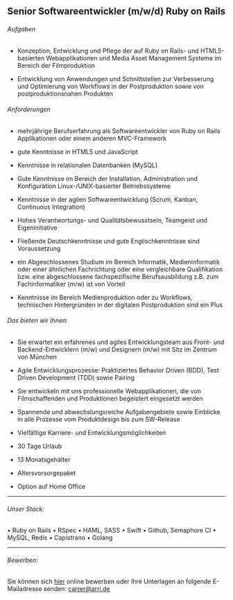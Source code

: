 ## Senior Softwareentwickler (m/w/d) Ruby on Rails

###### Aufgaben
- Konzeption, Entwicklung und Pflege der auf Ruby on Rails- und HTML5-basierten Webapplikationen und Media Asset Management Systeme im Bereich der Filmproduktion

- Entwicklung von Anwendungen und Schnittstellen zur Verbesserung und Optimierung von Workflows in der Postproduktion sowie von postproduktionsnahen Produkten

###### Anforderungen
- mehrjährige Berufserfahrung als Softwareentwickler von Ruby on Rails Applikationen oder einem anderen MVC-Framework

- gute Kenntnisse in HTML5 und JavaScript

- Kenntnisse in relationalen Datenbanken (MySQL)

- Gute Kenntnisse im Bereich der Installation, Administration und Konfiguration Linux-/UNIX-basierter Betriebssysteme

- Kenntnisse in der agilen Softwareentwicklung (Scrum, Kanban, Continuous Integration)

- Hohes Verantwortungs- und Qualitätsbewusstsein, Teamgeist und Eigeninitiative

- Fließende Deutschkenntnisse und gute Englischkenntnisse sind Voraussetzung

- ein Abgeschlossenes Studium im Bereich Informatik, Medieninformatik oder einer ähnlichen Fachrichtung oder eine vergleichbare Qualifikation bzw. eine abgeschlossene fachspezifische Berufsausbildung z.B. zum Fachinformatiker (m/w) ist von Vorteil
- Kenntnisse im Bereich Medienproduktion oder zu Workflows, technischen Hintergründen in der digitalen Postproduktion sind ein Plus



###### Das bieten wir Ihnen:
- Sie erwartet ein erfahrenes und agiles Entwicklungsteam aus Front- und Backend-Entwicklern (m/w) und Designern (m/w) mit Sitz im Zentrum von München

- Agile Entwicklungsprozesse: Praktiziertes Behavior Driven (BDD), Test Driven Development (TDD) sowie Pairing

- Sie entwickeln mit uns professionelle Webapplikationen, die von Filmschaffenden und Produktionen begeistert eingesetzt werden

- Spannende und abwechslungsreiche Aufgabengebiete sowie Einblicke in alle Prozesse vom Produktdesign bis zum SW-Release

- Vielfältige Karriere- und Entwicklungsmöglichkeiten
- 30 Tage Urlaub
- 13 Monatsgehälter
- Altersvorsorgepaket
- Option auf Home Office


---
###### Unser Stack:
•	Ruby on Rails
•	RSpec
•	HAML, SASS
•	Swift
•	Github, Semaphore CI
•	MySQL, Redis
•	Capistrano
•	Golang


---

###### Bewerben:

Sie können sich [hier](https://arri-career.dvinci.de/de/jobs/197/apply?_ga=2.151254140.491354477.1543480671-1360277794.1543480671)  online bewerben oder  Ihre Unterlagen an folgende E-Mailadresse senden: carrer@arri.de
